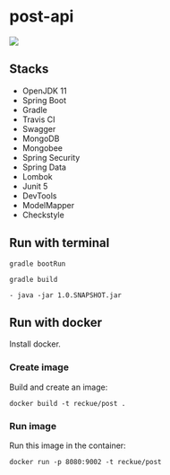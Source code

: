 # post-api

<img src="https://github.com/reckue/post-api/workflows/pipelines/badge.svg?branch=develop"><br>

## Stacks
- OpenJDK 11
- Spring Boot
- Gradle
- Travis CI
- Swagger
- MongoDB
- Mongobee
- Spring Security
- Spring Data
- Lombok
- Junit 5
- DevTools
- ModelMapper
- Checkstyle

## Run with terminal
```
gradle bootRun
```

```
gradle build
```

```
- java -jar 1.0.SNAPSHOT.jar
```

## Run with docker
Install docker.

### Create image
Build and create an image:
```
docker build -t reckue/post .
```

### Run image
Run this image in the container:
```
docker run -p 8080:9002 -t reckue/post
```
